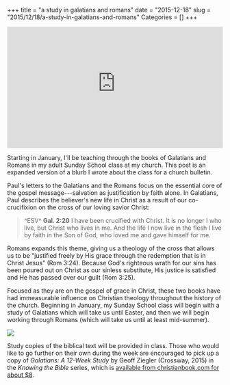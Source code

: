 +++
title = "a study in galatians and romans"
date = "2015-12-18"
slug = "2015/12/18/a-study-in-galatians-and-romans"
Categories = []
+++

<style>.embed-container { position: relative; padding-bottom: 56.25%; height: 0; overflow: hidden; max-width: 100%; } .embed-container iframe, .embed-container object, .embed-container embed { position: absolute; top: 0; left: 0; width: 100%; height: 100%; }</style><div class='embed-container'><iframe src='https://www.youtube-nocookie.com/embed/S8apOz9BLIM?rel=0' frameborder='0' allowfullscreen></iframe></div>

Starting in January, I'll be teaching through the books of Galatians and Romans in my adult Sunday School class at my church. This post is an expanded version of a blurb I wrote about the class for a church bulletin.

Paul's letters to the Galatians and the Romans focus on the essential core of the gospel message---salvation as justification by faith alone. In Galatians, Paul describes the believer's new life in Christ as a result of our co-crucifixion on the cross of our loving savior Christ:

> ^ESV^ **Gal. 2:20** I have been crucified with Christ. It is no longer I who live, but Christ who lives in me. And the life I now live in the flesh I live by faith in the Son of God, who loved me and gave himself for me. 

Romans expands this theme, giving us a theology of the cross that allows us to be "justified freely by His grace through the redemption that is in Christ Jesus" (Rom 3:24). Because God's righteous wrath for our sins has been poured out on Christ as our sinless substitute, His justice is satisfied and He has passed over our guilt (Rom 3:25).

Focused as they are on the gospel of grace in Christ, these two books have had immeasurable influence on Christian theology throughout the history of the church. Beginning in January, my Sunday School class will begin with a study of Galatians which will take us until Easter, and then we will begin working through Romans (which will take us until at least mid-summer).

![](http://g.christianbook.com/dg/product/cbd/f400/543029.jpg)

Study copies of the biblical text will be provided in class. Those who would like to go further on their own during the week are encouraged to pick up a copy of *Galatians: A 12-Week Study* by Geoff Ziegler (Crossway, 2015) in the *Knowing the Bible* series, which is [available from christianbook.com for about $8](http://www.christianbook.com/Christian/Books/product?event=AFF&p=1178855&item_no=543029).

